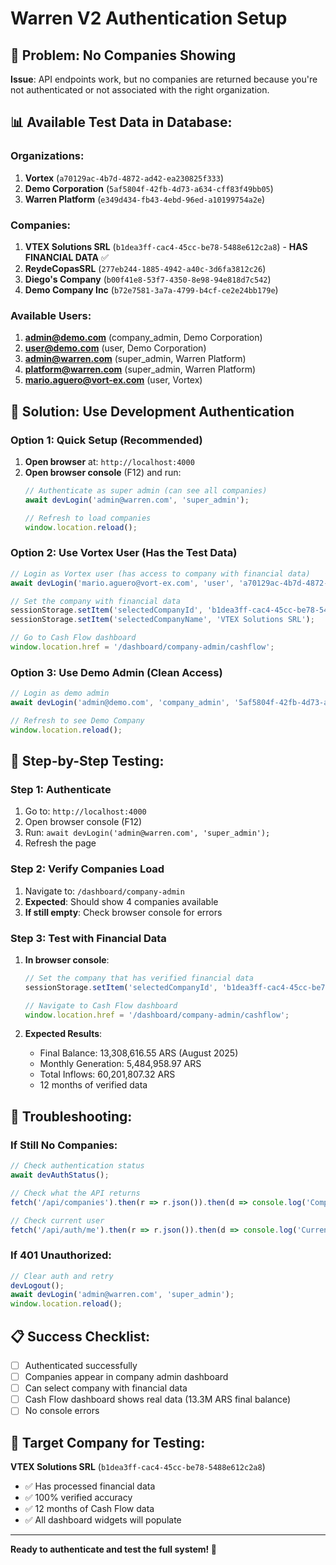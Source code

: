 # Warren V2 Authentication Setup

## 🔐 Problem: No Companies Showing

**Issue**: API endpoints work, but no companies are returned because you're not authenticated or not associated with the right organization.

## 📊 Available Test Data in Database:

### **Organizations:**
1. **Vortex** (`a70129ac-4b7d-4872-ad42-ea230825f333`)
2. **Demo Corporation** (`5af5804f-42fb-4d73-a634-cff83f49bb05`)  
3. **Warren Platform** (`e349d434-fb43-4ebd-96ed-a10199754a2e`)

### **Companies:**
1. **VTEX Solutions SRL** (`b1dea3ff-cac4-45cc-be78-5488e612c2a8`) - **HAS FINANCIAL DATA** ✅
2. **ReydeCopasSRL** (`277eb244-1885-4942-a40c-3d6fa3812c26`)
3. **Diego's Company** (`b00f41e8-53f7-4350-8e98-94e818d7c542`)
4. **Demo Company Inc** (`b72e7581-3a7a-4799-b4cf-ce2e24bb179e`)

### **Available Users:**
1. **admin@demo.com** (company_admin, Demo Corporation)
2. **user@demo.com** (user, Demo Corporation)
3. **admin@warren.com** (super_admin, Warren Platform)
4. **platform@warren.com** (super_admin, Warren Platform)
5. **mario.aguero@vort-ex.com** (user, Vortex)

## 🚀 **Solution: Use Development Authentication**

### **Option 1: Quick Setup (Recommended)**
1. **Open browser** at: `http://localhost:4000`
2. **Open browser console** (F12) and run:
   ```javascript
   // Authenticate as super admin (can see all companies)
   await devLogin('admin@warren.com', 'super_admin');
   
   // Refresh to load companies
   window.location.reload();
   ```

### **Option 2: Use Vortex User (Has the Test Data)**
```javascript
// Login as Vortex user (has access to company with financial data)
await devLogin('mario.aguero@vort-ex.com', 'user', 'a70129ac-4b7d-4872-ad42-ea230825f333');

// Set the company with financial data
sessionStorage.setItem('selectedCompanyId', 'b1dea3ff-cac4-45cc-be78-5488e612c2a8');
sessionStorage.setItem('selectedCompanyName', 'VTEX Solutions SRL');

// Go to Cash Flow dashboard
window.location.href = '/dashboard/company-admin/cashflow';
```

### **Option 3: Use Demo Admin (Clean Access)**
```javascript
// Login as demo admin
await devLogin('admin@demo.com', 'company_admin', '5af5804f-42fb-4d73-a634-cff83f49bb05');

// Refresh to see Demo Company
window.location.reload();
```

## 🧪 **Step-by-Step Testing:**

### **Step 1: Authenticate**
1. Go to: `http://localhost:4000`
2. Open browser console (F12)
3. Run: `await devLogin('admin@warren.com', 'super_admin');`
4. Refresh the page

### **Step 2: Verify Companies Load**
1. Navigate to: `/dashboard/company-admin`
2. **Expected**: Should show 4 companies available
3. **If still empty**: Check browser console for errors

### **Step 3: Test with Financial Data**
1. **In browser console**:
   ```javascript
   // Set the company that has verified financial data
   sessionStorage.setItem('selectedCompanyId', 'b1dea3ff-cac4-45cc-be78-5488e612c2a8');
   
   // Navigate to Cash Flow dashboard
   window.location.href = '/dashboard/company-admin/cashflow';
   ```

2. **Expected Results**:
   - Final Balance: 13,308,616.55 ARS (August 2025)
   - Monthly Generation: 5,484,958.97 ARS
   - Total Inflows: 60,201,807.32 ARS
   - 12 months of verified data

## 🔧 **Troubleshooting:**

### **If Still No Companies:**
```javascript
// Check authentication status
await devAuthStatus();

// Check what the API returns
fetch('/api/companies').then(r => r.json()).then(d => console.log('Companies:', d));

// Check current user
fetch('/api/auth/me').then(r => r.json()).then(d => console.log('Current user:', d));
```

### **If 401 Unauthorized:**
```javascript
// Clear auth and retry
devLogout();
await devLogin('admin@warren.com', 'super_admin');
window.location.reload();
```

## 📋 **Success Checklist:**
- [ ] Authenticated successfully
- [ ] Companies appear in company admin dashboard
- [ ] Can select company with financial data
- [ ] Cash Flow dashboard shows real data (13.3M ARS final balance)
- [ ] No console errors

## 🎯 **Target Company for Testing:**
**VTEX Solutions SRL** (`b1dea3ff-cac4-45cc-be78-5488e612c2a8`)
- ✅ Has processed financial data
- ✅ 100% verified accuracy 
- ✅ 12 months of Cash Flow data
- ✅ All dashboard widgets will populate

---

**Ready to authenticate and test the full system! 🚀**